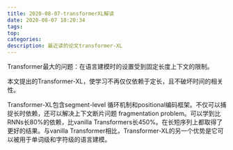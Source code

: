 ```yaml
---
title: 2020-08-07-transformerXL解读
date: 2020-08-07 18:20:34
tags:
top:
categories:
description: 最近读的论文transformer-XL
---
```




 Transformer最大的问题：在语言建模时的设置受到固定长度上下文的限制。

本文提出的Transformer-XL，使学习不再仅仅依赖于定长，且不破坏时间的相关性。

Transformer-XL包含segment-level 循环机制和positional编码框架。不仅可以捕捉长时依赖，还可以解决上下文断片问题 fragmentation problem。可以学到比RNNs长80%的依赖，比vanilla Transformers长450%。在长短序列上都取得了更好的结果。与vanilla Transformer相比，Transformer-XL的另一个优势是它可以被用于单词级和字符级的语言建模。